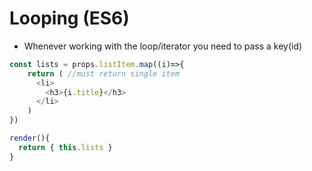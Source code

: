 # Looping (ES6)

- Whenever working with the loop/iterator you need to pass a key(id)

```js
const lists = props.listItem.map((i)=>{
    return ( //must return single item
      <li>
        <h3>{i.title}</h3>
      </li>
    )
})

render(){
  return { this.lists }
}
```
